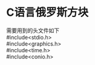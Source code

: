 # C语言俄罗斯方块  
需要用到的头文件如下  
#include<stdio.h>  
#include<graphics.h>  
#include<time.h>  
#include<conio.h>  
